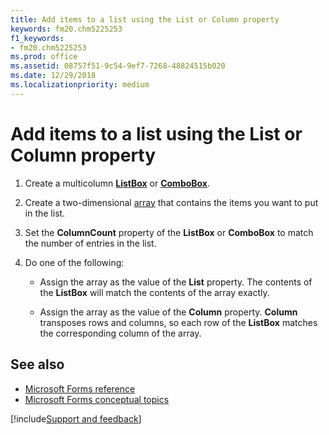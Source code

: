 ```yaml
---
title: Add items to a list using the List or Column property
keywords: fm20.chm5225253
f1_keywords:
- fm20.chm5225253
ms.prod: office
ms.assetid: 08757f51-9c54-9ef7-7268-48824515b020
ms.date: 12/29/2018
ms.localizationpriority: medium
---
```



# Add items to a list using the List or Column property

1. Create a multicolumn **[ListBox](listbox-control.md)** or **[ComboBox](combobox-control.md)**.
    
2. Create a two-dimensional [array](../../Glossary/vbe-glossary.md#array) that contains the items you want to put in the list.
    
3. Set the **ColumnCount** property of the **ListBox** or **ComboBox** to match the number of entries in the list.
    
4. Do one of the following:
    
   - Assign the array as the value of the **List** property. The contents of the **ListBox** will match the contents of the array exactly.
    
   - Assign the array as the value of the **Column** property. **Column** transposes rows and columns, so each row of the **ListBox** matches the corresponding column of the array.

## See also

- [Microsoft Forms reference](reference-microsoft-forms.md)
- [Microsoft Forms conceptual topics](concepts-microsoft-forms.md)

[!include[Support and feedback](~/includes/feedback-boilerplate.md)]